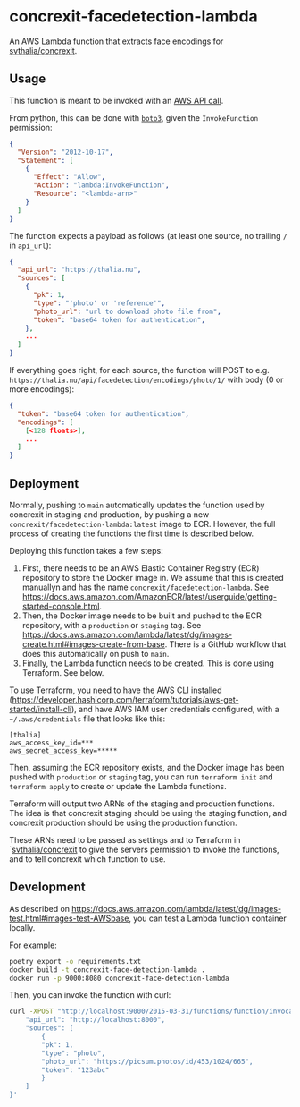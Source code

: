 # concrexit-facedetection-lambda

An AWS Lambda function that extracts face encodings for [svthalia/concrexit](https://github.com/svthalia/concrexit).

## Usage

This function is meant to be invoked with an [AWS API call](https://docs.aws.amazon.com/lambda/latest/dg/API_Invoke.html).

From python, this can be done with [`boto3`](https://boto3.amazonaws.com/v1/documentation/api/latest/reference/services/lambda/client/invoke.html), given the `InvokeFunction` permission:

```json
{
  "Version": "2012-10-17",
  "Statement": [
    {
      "Effect": "Allow",
      "Action": "lambda:InvokeFunction",
      "Resource": "<lambda-arn>"
    }
  ]
}
```

The function expects a payload as follows (at least one source, no trailing `/` in `api_url`):

```json
{
  "api_url": "https://thalia.nu",
  "sources": [
    {
      "pk": 1,
      "type": "'photo' or 'reference'",
      "photo_url": "url to download photo file from",
      "token": "base64 token for authentication",
    },
    ...
  ]
}
```

If everything goes right, for each source, the function will POST to e.g. `https://thalia.nu/api/facedetection/encodings/photo/1/` with body (0 or more encodings):
    
```json
{
  "token": "base64 token for authentication",
  "encodings": [
    [<128 floats>],
    ...
  ]
}
```

## Deployment

Normally, pushing to `main` automatically updates the function used by concrexit in staging and production, by pushing a new `concrexit/facedetection-lambda:latest` image to ECR. However, the full process of creating the functions the first time is described below.

Deploying this function takes a few steps:

1. First, there needs to be an AWS Elastic Container Registry (ECR) repository to store the Docker image in. 
  We assume that this is created manuallyn and has the name `concrexit/facedetection-lambda`. See https://docs.aws.amazon.com/AmazonECR/latest/userguide/getting-started-console.html.
2. Then, the Docker image needs to be built and pushed to the ECR repository, with a `production` or `staging` tag. See https://docs.aws.amazon.com/lambda/latest/dg/images-create.html#images-create-from-base. There is a GitHub workflow that does this automatically on push to `main`.
3. Finally, the Lambda function needs to be created. This is done using Terraform. See below.
  
To use Terraform, you need to have the AWS CLI installed (https://developer.hashicorp.com/terraform/tutorials/aws-get-started/install-cli), and have AWS IAM user credentials configured, with a `~/.aws/credentials` file that looks like this:

```
[thalia]
aws_access_key_id=***
aws_secret_access_key=*****
```

Then, assuming the ECR repository exists, and the Docker image has been pushed with `production` or `staging` tag, you can run `terraform init` and `terraform apply` to create or update the Lambda functions.

Terraform will output two ARNs of the staging and production functions. The idea is that concrexit staging should be using the staging function, and concrexit production should be using the production function. 

These ARNs need to be passed as settings and to Terraform in `[svthalia/concrexit](https://github.com/svthalia/concrexit) to give the servers permission to invoke the functions, and to tell concrexit which function to use.

## Development

As described on https://docs.aws.amazon.com/lambda/latest/dg/images-test.html#images-test-AWSbase, you can test a Lambda function container locally. 

For example:
```sh
poetry export -o requirements.txt
docker build -t concrexit-face-detection-lambda . 
docker run -p 9000:8080 concrexit-face-detection-lambda
```

Then, you can invoke the function with curl:
```sh
curl -XPOST "http://localhost:9000/2015-03-31/functions/function/invocations" -d '{
    "api_url": "http://localhost:8000",
    "sources": [
        {
        "pk": 1,
        "type": "photo",
        "photo_url": "https://picsum.photos/id/453/1024/665",
        "token": "123abc"
        }
    ]
}'
```